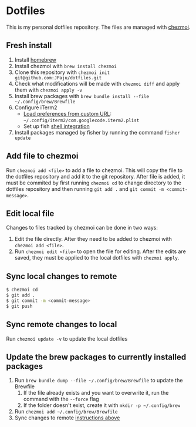 # Dotfiles

This is my personal dotfiles repository. The files are managed with [chezmoi](https://www.chezmoi.io).


## Fresh install
1. Install [homebrew](https://brew.sh)
2. Install chezmoi with `brew install chezmoi`
3. Clone this repository with `chezmoi init git@github.com:JPaju/dotfiles.git`
4. Check what modifications will be made with `chezmoi diff` and apply them with `chezmoi apply -v`
5. Install brew packages with `brew bundle install --file ~/.config/brew/Brewfile`
6. Configure iTerm2
	* [Load preferences from custom URL](https://iterm2.com/documentation-preferences-general.html): `~/.config/iterm2/com.googlecode.iterm2.plist`
	* Set up fish [shell integration](https://iterm2.com/documentation-shell-integration.html)
7. Install packages managed by fisher by running the command `fisher update`


## Add file to chezmoi
Run `chezmoi add <file>` to add a file to chezmoi. This will copy the file to the dotfiles repository and add it to the git repository. After file is added, it must be commited by first running `chezmoi cd` to change directory to the dotfiles repository and then running `git add .` and `git commit -m <commit-message>`.


## Edit local file
Changes to files tracked by chezmoi can be done in two ways:
1. Edit the file directly. After they need to be added to chezmoi with `chezmoi add <file>`.
2. Run `chezmoi edit <file>` to open the file for editing. After the edits are saved, they must be applied to the local dotfiles with `chezmoi apply`.


## Sync local changes to remote
```bash
$ chezmoi cd
$ git add .
$ git commit -m <commit-message>
$ git push
```


## Sync remote changes to local
Run `chezmoi update -v` to update the local dotfiles


## Update the brew packages to currently installed packages
1. Run `brew bundle dump --file ~/.config/brew/Brewfile` to update the Brewfile
	1. If the file already exists and you want to overwrite it, run the command with the `--force` flag
	2. If the folder doesn't exist, create it with `mkdir -p ~/.config/brew`
2. Run `chezmoi add ~/.config/brew/Brewfile`
3. Sync changes to remote [instructions above](#sync-local-changes-to-remote)
